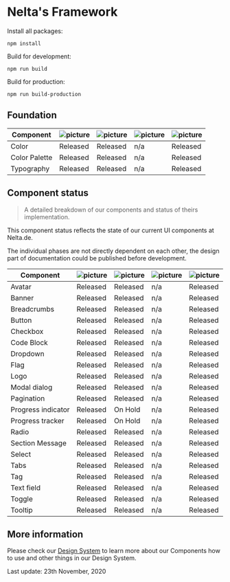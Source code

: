 # Nelta's Framework

Install all packages:

```
npm install
```

Build for development:

```
npm run build
```

Build for production:

```
npm run build-production
```

## Foundation


|   Component	|   ![picture](https://img.icons8.com/ios/30/11173D/adobe-xd.png)	|   ![picture](https://img.icons8.com/ios-filled/30/11173D/sass.png)|![picture](https://img.icons8.com/ios/30/11173D/javascript.png)	|   ![picture](https://img.icons8.com/wired/30/11173D/new-document.png)	|
|---	        |---	   |---	        |---	|---	    |
| Color         | Released | Released   | n/a   | Released  |
| Color Palette | Released | Released   | n/a   | Released  |
| Typography    | Released | Released   | n/a   | Released  |

## Component status

> A detailed breakdown of our components and status of theirs implementation.

This component status reflects the state of our current UI components at Nelta.de.

The individual phases are not directly dependent on each other, the design part of documentation could be published before development.


|   Component	|   ![picture](https://img.icons8.com/ios/30/11173D/adobe-xd.png)	|   ![picture](https://img.icons8.com/ios-filled/30/11173D/sass.png)|![picture](https://img.icons8.com/ios/30/11173D/javascript.png)	|   ![picture](https://img.icons8.com/wired/30/11173D/new-document.png)	|
|---	            |---	        |---	       |---	   |---	      |
|Avatar             |   Released	| Released     | n/a   | Released |
|Banner             |   Released	| Released     | n/a   | Released |
|Breadcrumbs        |   Released	| Released     | n/a   | Released |
|Button             |   Released	| Released     | n/a   | Released |
|Checkbox           |   Released	| Released     | n/a   | Released |
|Code Block         |   Released	| Released     | n/a   | Released |
|Dropdown           |   Released	| Released     | n/a   | Released |
|Flag               |   Released	| Released     | n/a   | Released |
|Logo               |   Released	| Released     | n/a   | Released |
|Modal dialog       |   Released	| Released     | n/a   | Released |
|Pagination         |   Released	| Released     | n/a   | Released |
|Progress indicator |   Released	| On Hold      | n/a   | Released |
|Progress tracker   |   Released	| On Hold      | n/a   | Released |
|Radio              |   Released	| Released     | n/a   | Released |
|Section Message    |   Released	| Released     | n/a   | Released |
|Select             |   Released	| Released     | n/a   | Released |
|Tabs               |   Released	| Released     | n/a   | Released |
|Tag                |   Released	| Released     | n/a   | Released |
|Text field         |   Released	| Released     | n/a   | Released |
|Toggle             |   Released	| Released     | n/a   | Released |
|Tooltip            |   Released	| Released     | n/a   | Released |

## More information

Please check our [Design System](http://design.nelta.de) to learn more about our Components how to use and other things in our Design System.

Last update: 23th November, 2020
